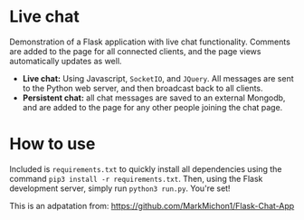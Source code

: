# Live chat

Demonstration of a Flask application with live chat functionality.  Comments are added to the page for all connected clients, and the page views automatically updates as well.

- **Live chat:**  Using Javascript, `SocketIO`, and `JQuery`.  All messages are sent to the Python web server, and then broadcast back to all clients.
- **Persistent chat:** all chat messages are saved to an external Mongodb, and are added to the page for any other people joining the chat page.

# How to use
Included is `requirements.txt` to quickly install all dependencies using the command `pip3 install -r requirements.txt`. 
Then, using the Flask development server, simply run `python3 run.py`.  You're set!

This is an adpatation from: https://github.com/MarkMichon1/Flask-Chat-App
